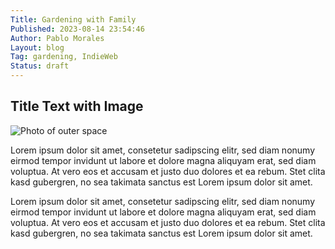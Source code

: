 ```yaml
---
Title: Gardening with Family
Published: 2023-08-14 23:54:46
Author: Pablo Morales
Layout: blog
Tag: gardening, IndieWeb
Status: draft
---
```

<article class="pa3 pa5-ns">
  <h1 class="f2">Title Text with Image</h1>
  <img src="http://tachyons.io/img/space.jpg" class="w-100 f5 measure" alt="Photo of outer space">
  <p class="measure lh-copy">
    Lorem ipsum dolor sit amet, consetetur sadipscing elitr, sed diam nonumy eirmod
    tempor invidunt ut labore et dolore magna aliquyam erat, sed diam voluptua. At
    vero eos et accusam et justo duo dolores et ea rebum. Stet clita kasd gubergren,
    no sea takimata sanctus est Lorem ipsum dolor sit amet.
  </p>
  <p class="measure lh-copy">
    Lorem ipsum dolor sit amet, consetetur sadipscing elitr, sed diam nonumy eirmod
    tempor invidunt ut labore et dolore magna aliquyam erat, sed diam voluptua. At
    vero eos et accusam et justo duo dolores et ea rebum. Stet clita kasd gubergren,
    no sea takimata sanctus est Lorem ipsum dolor sit amet.
  </p>
</article>
